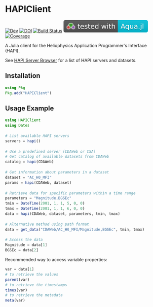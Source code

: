 # HAPIClient

[![Dev](https://img.shields.io/badge/docs-dev-blue.svg)](https://JuliaSpacePhysics.github.io/HAPIClient.jl/dev/)
[![DOI](https://zenodo.org/badge/935193759.svg)](https://doi.org/10.5281/zenodo.15108960)
[![Build Status](https://github.com/JuliaSpacePhysics/HAPIClient.jl/actions/workflows/CI.yml/badge.svg?branch=main)](https://github.com/JuliaSpacePhysics/HAPIClient.jl/actions/workflows/CI.yml?query=branch%3Amain)
[![Aqua QA](https://raw.githubusercontent.com/JuliaTesting/Aqua.jl/master/badge.svg)](https://github.com/JuliaTesting/Aqua.jl)
[![Coverage](https://codecov.io/gh/JuliaSpacePhysics/HAPIClient.jl/branch/main/graph/badge.svg)](https://codecov.io/gh/JuliaSpacePhysics/HAPIClient.jl)

A Julia client for the Heliophysics Application Programmer's Interface (HAPI).

See [HAPI Server Browser](https://hapi-server.org/servers/) for a list of HAPI servers and datasets.

## Installation

```julia
using Pkg
Pkg.add("HAPIClient")
```

## Usage Example

```julia
using HAPIClient
using Dates

# List available HAPI servers
servers = hapi()

# Use a predefined server (CDAWeb or CSA)
# Get catalog of available datasets from CDAWeb
catalog = hapi(CDAWeb)

# Get information about parameters in a dataset
dataset = "AC_H0_MFI"
params = hapi(CDAWeb, dataset)

# Retrieve data for specific parameters within a time range
parameters = "Magnitude,BGSEc"
tmin = DateTime(2001, 1, 1, 5, 0, 0)
tmax = DateTime(2001, 1, 1, 6, 0, 0)
data = hapi(CDAWeb, dataset, parameters, tmin, tmax)

# Alternative method using path format
data = get_data("CDAWeb/AC_H0_MFI/Magnitude,BGSEc", tmin, tmax)

# Access the data
Magnitude = data[1]
BGSEc = data[2]
```

Recommended way to access variable properties:

```julia
var = data[1]
# to retrieve the values
parent(var)
# to retrieve the timestamps
times(var)
# to retrieve the metadata
meta(var)
```